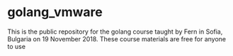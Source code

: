 # golang_vmware
This is the public repository for the golang course taught by Fern in Sofia, Bulgaria on 19 November 2018. These course materials are free for anyone to use 
